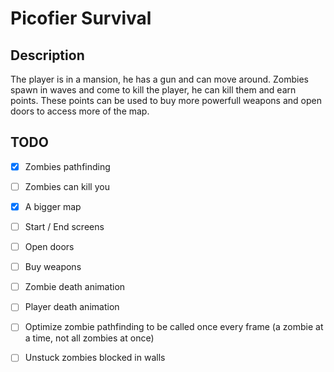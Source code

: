# Picofier Survival

## Description

The player is in a mansion, he has a gun and can move around. Zombies spawn in waves and come to kill the player, he can kill them and earn points. These points can be used to buy more powerfull weapons and open doors to access more of the map.



## TODO

- [x] Zombies pathfinding
- [ ] Zombies can kill you
- [x] A bigger map
- [ ] Start / End screens
- [ ] Open doors
- [ ] Buy weapons
- [ ] Zombie death animation
- [ ] Player death animation
- [ ] Optimize zombie pathfinding to be called once every frame (a zombie at a time, not all zombies at once)
- [ ] Unstuck zombies blocked in walls

